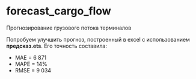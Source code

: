 # forecast_cargo_flow
 Прогнозирование грузового потока терминалов

Попробуем улучшить прогноз, построенный в excel с использованием **предсказ.ets**. Его точность составила:
- MAE = 6 871
- MAPE = 14% 
- RMSE = 9 034   